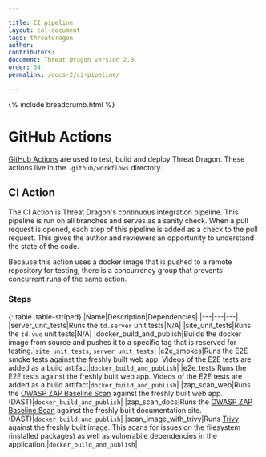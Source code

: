```yaml
---

title: CI pipeline
layout: col-document
tags: threatdragon
author:
contributors:
document: Threat Dragon version 2.0
order: 34
permalink: /docs-2/ci-pipeline/

---
```


{% include breadcrumb.html %}
# GitHub Actions

[GitHub Actions](https://docs.github.com/en/actions/reference) are used to test, build and deploy Threat Dragon.
These actions live in the `.github/workflows` directory.

## CI Action
The CI Action is Threat Dragon's continuous integration pipeline.
This pipeline is run on all branches and serves as a sanity check.
When a pull request is opened, each step of this pipeline is added as a check to the pull request.
This gives the author and reviewers an opportunity to understand the state of the code.

Because this action uses a docker image that is pushed to a remote repository for testing,
there is a concurrency group that prevents concurrent runs of the same action.

### Steps

{:.table .table-striped}
|Name|Description|Dependencies|
|---|---|---|
|server_unit_tests|Runs the `td.server` unit tests|N/A|
|site_unit_tests|Runs the `td.vue` unit tests|N/A|
|docker_build_and_publish|Builds the docker image from source and pushes it to a specific tag that is reserved for testing.|`site_unit_tests`, `server_unit_tests`|
|e2e_smokes|Runs the E2E smoke tests against the freshly built web app.  Videos of the E2E tests are added as a build artifact|`docker_build_and_publish`|
|e2e_tests|Runs the E2E tests against the freshly built web app.  Videos of the E2E tests are added as a build artifact|`docker_build_and_publish`|
|zap_scan_web|Runs the [OWASP ZAP Baseline Scan](https://www.zaproxy.org/docs/docker/baseline-scan/) against the freshly built web app. (DAST)|`docker_build_and_publish`|
|zap_scan_docs|Runs the [OWASP ZAP Baseline Scan](https://www.zaproxy.org/docs/docker/baseline-scan/) against the freshly built documentation site. (DAST)|`docker_build_and_publish`|
|scan_image_with_trivy|Runs [Trivy](https://github.com/aquasecurity/trivy) against the freshly built image.  This scans for issues on the filesystem (installed packages) as well as vulnerabile dependencies in the application.|`docker_build_and_publish`|
